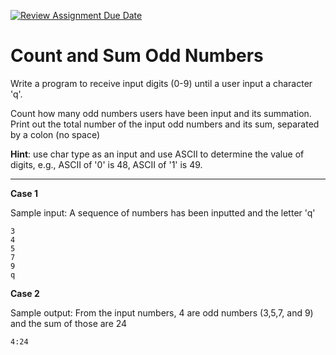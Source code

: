 [![Review Assignment Due Date](https://classroom.github.com/assets/deadline-readme-button-22041afd0340ce965d47ae6ef1cefeee28c7c493a6346c4f15d667ab976d596c.svg)](https://classroom.github.com/a/eXUvjAca)
# Count and Sum Odd Numbers

Write a program to receive input digits (0-9) until a user input a character 'q'.  

Count how many odd numbers users have been input and its summation. Print out the total number of the input odd numbers and its sum, separated by a colon (no space) 

**Hint**: use char type as an input and use ASCII to determine the value of digits, e.g., ASCII of '0' is 48, ASCII of '1' is 49.

<hr>

**Case 1**

Sample input: A sequence of numbers has been inputted and the letter 'q'
```
3
4
5
7
9
q
```

**Case 2**

Sample output: From the input numbers, 4 are odd numbers (3,5,7, and 9) and the sum of those are 24
```
4:24
```
